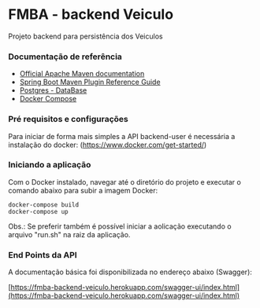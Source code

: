 # FMBA - backend Veiculo
Projeto backend para persistência dos Veiculos

### Documentação de referência

* [Official Apache Maven documentation](https://maven.apache.org/guides/index.html)
* [Spring Boot Maven Plugin Reference Guide](https://docs.spring.io/spring-boot/docs/2.2.1.RELEASE/maven-plugin/)
* [Postgres - DataBase](https://www.postgresql.org/)
* [Docker Compose](https://docs.docker.com/compose/)

### Pré requisitos e configurações

Para iniciar de forma mais simples a API backend-user é necessária a instalação do docker: (https://www.docker.com/get-started/)

### Iniciando a aplicação

Com o Docker instalado, navegar até o diretório do projeto e executar o comando abaixo para subir a imagem Docker:

	docker-compose build
	docker-compose up
	
Obs.: Se preferir também é possível iniciar a aolicação executando o arquivo "run.sh" na raiz da aplicação.


### End Points da API

A documentação básica foi disponibilizada no endereço abaixo (Swagger):

[https://fmba-backend-veiculo.herokuapp.com/swagger-ui/index.html](https://fmba-backend-veiculo.herokuapp.com/swagger-ui/index.html)
